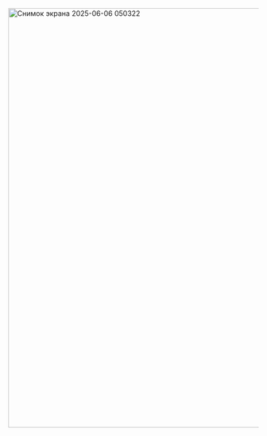 <img width="1338" height="845" alt="Снимок экрана 2025-06-06 050322" src="https://github.com/user-attachments/assets/5ceddc93-389a-4d94-95f5-838838745c46" />
